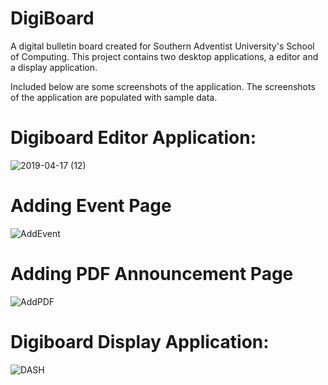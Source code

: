 # DigiBoard
A digital bulletin board created for Southern Adventist University's School of Computing. This project contains two desktop applications, a editor and a display application.

Included below are some screenshots of the application. The screenshots of the application are populated with sample data.

# Digiboard Editor Application:
![2019-04-17 (12)](https://user-images.githubusercontent.com/19536204/56815612-cb880d00-680f-11e9-9946-0f8ebe7202cd.png)


# Adding Event Page
![AddEvent](https://user-images.githubusercontent.com/19536204/56816000-9def9380-6810-11e9-8c96-5ef88ef90c99.PNG)


# Adding PDF Announcement Page
![AddPDF](https://user-images.githubusercontent.com/19536204/56816002-9def9380-6810-11e9-8c57-1bd8726e24c6.PNG)


# Digiboard Display Application:

![DASH](https://user-images.githubusercontent.com/19536204/56816255-2706ca80-6811-11e9-8c39-89c21a95c165.PNG)




